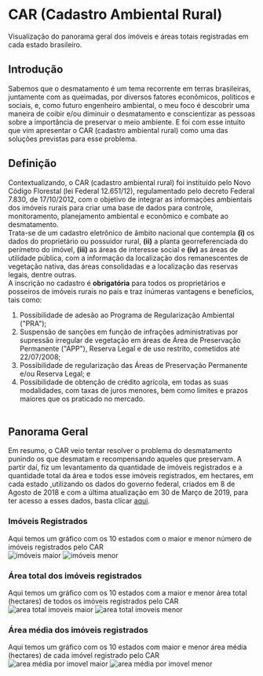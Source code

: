 # CAR (Cadastro Ambiental Rural)
Visualização do panorama geral dos imóveis e áreas totais registradas em cada estado brasileiro.

## Introdução
Sabemos que o desmatamento é um tema recorrente em terras brasileiras, juntamente com as queimadas, por diversos fatores econômicos, políticos e sociais, e, como futuro engenheiro ambiental, o meu foco é descobrir uma maneira de coibir e/ou diminuir o desmatamento e conscientizar as pessoas sobre a importância de preservar o meio ambiente. E foi com esse intuito que vim apresentar o CAR (cadastro ambiental rural) como uma das soluções previstas para esse problema.

## Definição
Contextualizando, o CAR (cadastro ambiental rural) foi instituído pelo Novo Código Florestal (lei Federal 12.651/12), regulamentado pelo decreto Federal 7.830, de 17/10/2012, com o objetivo de integrar as informações ambientais dos imóveis rurais para criar uma base de dados para controle, monitoramento, planejamento ambiental e econômico e combate ao desmatamento.<br/>
Trata-se de um cadastro eletrônico de âmbito nacional que contempla **(i)** os dados do proprietário ou possuidor rural, **(ii)** a planta georreferenciada do perímetro do imóvel, **(iii)** as áreas de interesse social e **(iv)** as áreas de utilidade pública, com a informação da localização dos remanescentes de vegetação nativa, das áreas consolidadas e a localização das reservas legais, dentre outras.<br/>
A inscrição no cadastro é **obrigatória** para todos os proprietários e posseiros de imóveis rurais no país e traz inúmeras vantagens e benefícios, tais como:<br/>
1. Possibilidade de adesão ao Programa de Regularização Ambiental ("PRA");<br/>
2. Suspensão de sanções em função de infrações administrativas por supressão irregular de vegetação em áreas de Área de Preservação Permanente ("APP"), Reserva Legal e de uso restrito, cometidos até 22/07/2008;<br/>
3. Possibilidade de regularização das Áreas de Preservação Permanente e/ou Reserva Legal; e<br/>
4. Possibilidade de obtenção de crédito agrícola, em todas as suas modalidades, com taxas de juros menores, bem como limites e prazos maiores que os praticado no mercado.<br/><br/>

## Panorama Geral
Em resumo, o CAR veio tentar resolver o problema do desmatamento punindo os que desmatam e recompensando aqueles que preservam. A partir daí, fiz um levantamento da quantidade de imóveis registrados e a quantidade total da área e todos esse imóveis registrados, em hectares, em cada estado ,utilizando os dados do governo federal, criados em 8 de Agosto de 2018 e com a última atualização em 30 de Março de 2019, para ter acesso a esses dados, basta clicar [aqui](http://dados.gov.br/dataset/cadastro-ambiental-rural).

### Imóveis Registrados
Aqui temos um gráfico com os 10 estados com o maior e menor número de imóveis registrados pelo CAR<br/>
![imóveis maior](https://user-images.githubusercontent.com/48027825/94879535-d6989100-0436-11eb-9f97-b5272e8efe16.png)
![imóveis menor](https://user-images.githubusercontent.com/48027825/94879537-d7312780-0436-11eb-8714-e483346a66a0.png)

### Área total dos imóveis registrados
Aqui temos um gráfico com os 10 estados com a maior e menor área total (hectares) de todos os imóveis registrados pelo CAR<br/>
![area total imoveis maior](https://user-images.githubusercontent.com/48027825/94879560-ef08ab80-0436-11eb-9781-c6aac6ca0398.png)
![area total imoveis menor](https://user-images.githubusercontent.com/48027825/94879562-efa14200-0436-11eb-917a-d625dee9cce4.png)

### Área média dos imóveis registrados
Aqui temos um gráfico com os 10 estados com maior e menor área média (hectares) de cada imóvel registrado pelo CAR<br/>
![area média por imovel maior](https://user-images.githubusercontent.com/48027825/94879583-0051b800-0437-11eb-90ba-f04e7da1f7a2.png)
![area média por imovel menor](https://user-images.githubusercontent.com/48027825/94879585-00ea4e80-0437-11eb-98c0-be86159c828f.png)
